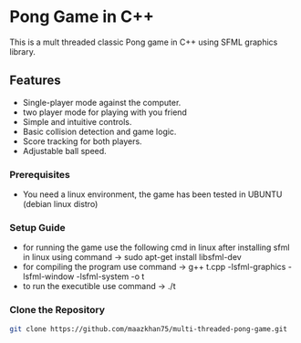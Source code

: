 # Pong Game in C++

This is a mult threaded classic Pong game in C++ using SFML graphics library.

## Features

- Single-player mode against the computer.
- two player mode for playing with you friend
- Simple and intuitive controls.
- Basic collision detection and game logic.
- Score tracking for both players.
- Adjustable ball speed.

### Prerequisites

- You need a linux environment, the game has been tested in UBUNTU (debian linux distro)

### Setup Guide
- for running the game use the following cmd in linux after installing sfml in linux using command -> 
  sudo apt-get install libsfml-dev
- for compiling the program use command ->  g++ t.cpp -lsfml-graphics -lsfml-window -lsfml-system -o t  
- to run the executible use command -> ./t 


### Clone the Repository
```bash
git clone https://github.com/maazkhan75/multi-threaded-pong-game.git



